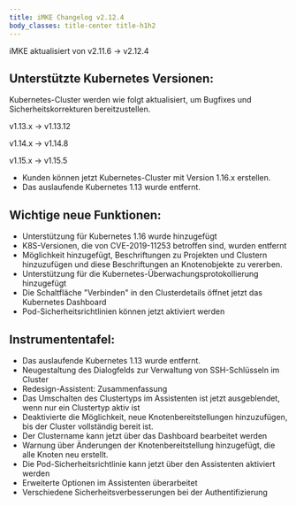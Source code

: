 ```yaml
---
title: iMKE Changelog v2.12.4
body_classes: title-center title-h1h2
---
```


iMKE aktualisiert von v2.11.6 → v2.12.4

## Unterstützte Kubernetes Versionen:

Kubernetes-Cluster werden wie folgt aktualisiert, um Bugfixes und Sicherheitskorrekturen bereitzustellen.

v1.13.x -> v1.13.12

v1.14.x -> v1.14.8

v1.15.x -> v1.15.5

- Kunden können jetzt Kubernetes-Cluster mit Version 1.16.x erstellen.
- Das auslaufende Kubernetes 1.13 wurde entfernt.

## Wichtige neue Funktionen:

- Unterstützung für Kubernetes 1.16 wurde hinzugefügt
- K8S-Versionen, die von CVE-2019-11253 betroffen sind, wurden entfernt
- Möglichkeit hinzugefügt, Beschriftungen zu Projekten und Clustern hinzuzufügen und diese Beschriftungen an Knotenobjekte zu vererben.
- Unterstützung für die Kubernetes-Überwachungsprotokollierung hinzugefügt
- Die Schaltfläche "Verbinden" in den Clusterdetails öffnet jetzt das Kubernetes Dashboard
- Pod-Sicherheitsrichtlinien können jetzt aktiviert werden

## Instrumententafel:

- Das auslaufende Kubernetes 1.13 wurde entfernt.
- Neugestaltung des Dialogfelds zur Verwaltung von SSH-Schlüsseln im Cluster
- Redesign-Assistent: Zusammenfassung
- Das Umschalten des Clustertyps im Assistenten ist jetzt ausgeblendet, wenn nur ein Clustertyp aktiv ist
- Deaktivierte die Möglichkeit, neue Knotenbereitstellungen hinzuzufügen, bis der Cluster vollständig bereit ist.
- Der Clustername kann jetzt über das Dashboard bearbeitet werden
- Warnung über Änderungen der Knotenbereitstellung hinzugefügt, die alle Knoten neu erstellt.
- Die Pod-Sicherheitsrichtlinie kann jetzt über den Assistenten aktiviert werden
- Erweiterte Optionen im Assistenten überarbeitet
- Verschiedene Sicherheitsverbesserungen bei der Authentifizierung
